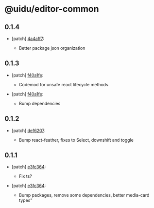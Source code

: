 # @uidu/editor-common

## 0.1.4
- [patch] [4a4aff7](https://github.org/uidu-org/guidu/commits/4a4aff7):

  - Better package json organization

## 0.1.3
- [patch] [f40a1fe](https://github.org/uidu-org/guidu/commits/f40a1fe):

  - Codemod for unsafe react lifecycle methods
- [patch] [f40a1fe](https://github.org/uidu-org/guidu/commits/f40a1fe):

  - Bump dependencies

## 0.1.2
- [patch] [def6207](https://github.org/uidu-org/guidu/commits/def6207):

  - Bump react-feather, fixes to Select, downshift and toggle

## 0.1.1
- [patch] [e3fc364](https://github.org/uidu-org/guidu/commits/e3fc364):

  - Fix ts?
- [patch] [e3fc364](https://github.org/uidu-org/guidu/commits/e3fc364):

  - Bump packages, remove some dependencies, better media-card types"
